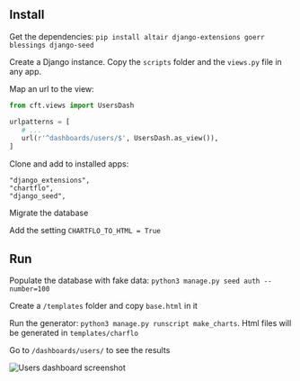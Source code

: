 ## Install

Get the dependencies: `pip install altair django-extensions goerr blessings django-seed`

Create a Django instance. Copy the `scripts` folder and the `views.py` file in any app.

Map an url to the view:

   ```python
   from cft.views import UsersDash
   
   urlpatterns = [
      # ...
      url(r'^dashboards/users/$', UsersDash.as_view()),
   ]
   ```
   
Clone and add to installed apps:

   ```
   "django_extensions",
   "chartflo",
   "django_seed",
   ```

Migrate the database

Add the setting `CHARTFLO_TO_HTML = True`

## Run

Populate the database with fake data: `python3 manage.py seed auth --number=100`

Create a `/templates` folder and copy `base.html` in it

Run the generator: `python3 manage.py runscript make_charts`. Html files will be generated in `templates/charflo`

Go to `/dashboards/users/` to see the results

![Users dashboard screenshot](https://raw.github.com/synw/django-chartflo/master/docs/img/users_dash.png)

